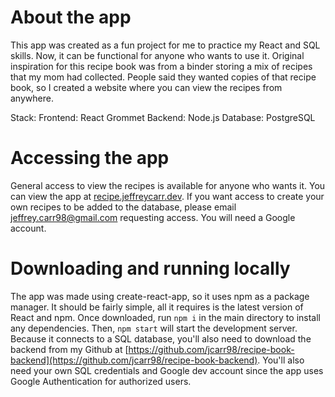 # About the app
This app was created as a fun project for me to practice my React and SQL skills. Now, it can be functional for anyone who wants to use it. Original inspiration for this recipe book was from a binder storing a mix of recipes that my mom had collected. People said they wanted copies of that recipe book, so I created a website where you can view the recipes from anywhere.

Stack:
    Frontend:
        React
        Grommet
    Backend:
        Node.js
    Database:
        PostgreSQL

# Accessing the app
General access to view the recipes is available for anyone who wants it. You can view the app at [recipe.jeffreycarr.dev](https://www.recipe.jeffreycarr.dev "Jean's Recipe Book"). If you want access to create your own recipes to be added to the database, please email [jeffrey.carr98@gmail.com](mailto:jeffrey.carr98@gmail.com) requesting access. You will need a Google account.

# Downloading and running locally
The app was made using create-react-app, so it uses npm as a package manager. It should be fairly simple, all it requires is the latest version of React and npm. Once downloaded, run `npm i` in the main directory to install any dependencies. Then, `npm start` will start the development server. Because it connects to a SQL database, you'll also need to download the backend from my Github at [https://github.com/jcarr98/recipe-book-backend](https://github.com/jcarr98/recipe-book-backend). You'll also need your own SQL credentials and Google dev account since the app uses Google Authentication for authorized users.